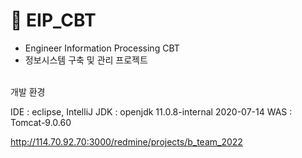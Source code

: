 # 📌 EIP_CBT
- Engineer Information Processing CBT
- 정보시스템 구축 및 관리 프로젝트

<br>
개발 환경

IDE : eclipse, IntelliJ
JDK : openjdk 11.0.8-internal 2020-07-14
WAS : Tomcat-9.0.60



http://114.70.92.70:3000/redmine/projects/b_team_2022
